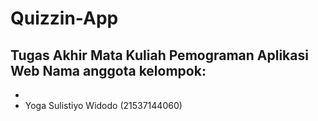 # Quizzin-App
Tugas Akhir Mata Kuliah Pemograman Aplikasi Web
Nama anggota kelompok:
-
- 
- Yoga Sulistiyo Widodo (21537144060)
